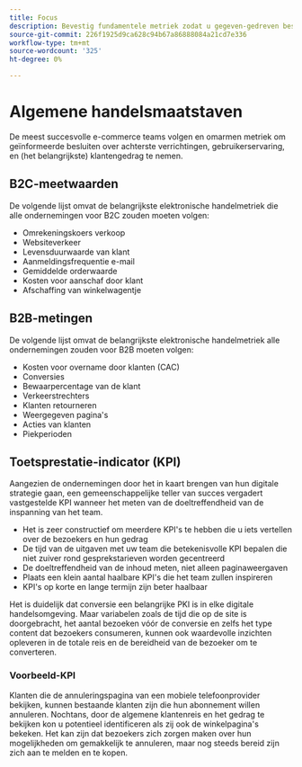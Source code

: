 ```yaml
---
title: Focus
description: Bevestig fundamentele metriek zodat u gegeven-gedreven besluiten kunt nemen.
source-git-commit: 226f1925d9ca628c94b67a86888084a21cd7e336
workflow-type: tm+mt
source-wordcount: '325'
ht-degree: 0%

---
```



# Algemene handelsmaatstaven

De meest succesvolle e-commerce teams volgen en omarmen metriek om geïnformeerde besluiten over achterste verrichtingen, gebruikerservaring, en (het belangrijkste) klantengedrag te nemen.

## B2C-meetwaarden

De volgende lijst omvat de belangrijkste elektronische handelmetriek die alle ondernemingen voor B2C zouden moeten volgen:

- Omrekeningskoers verkoop
- Websiteverkeer
- Levensduurwaarde van klant
- Aanmeldingsfrequentie e-mail
- Gemiddelde orderwaarde
- Kosten voor aanschaf door klant
- Afschaffing van winkelwagentje

## B2B-metingen

De volgende lijst omvat de belangrijkste elektronische handelmetriek alle ondernemingen zouden voor B2B moeten volgen:

- Kosten voor overname door klanten (CAC)
- Conversies
- Bewaarpercentage van de klant
- Verkeerstrechters
- Klanten retourneren
- Weergegeven pagina&#39;s
- Acties van klanten
- Piekperioden

## Toetsprestatie-indicator (KPI)

Aangezien de ondernemingen door het in kaart brengen van hun digitale strategie gaan, een gemeenschappelijke teller van succes vergadert vastgestelde KPI wanneer het meten van de doeltreffendheid van de inspanning van het team.

- Het is zeer constructief om meerdere KPI&#39;s te hebben die u iets vertellen over de bezoekers en hun gedrag
- De tijd van de uitgaven met uw team die betekenisvolle KPI bepalen die niet zuiver rond gesprekstarieven worden gecentreerd
- De doeltreffendheid van de inhoud meten, niet alleen paginaweergaven
- Plaats een klein aantal haalbare KPI&#39;s die het team zullen inspireren
- KPI&#39;s op korte en lange termijn zijn beter haalbaar

Het is duidelijk dat conversie een belangrijke PKI is in elke digitale handelsomgeving. Maar variabelen zoals de tijd die op de site is doorgebracht, het aantal bezoeken vóór de conversie en zelfs het type content dat bezoekers consumeren, kunnen ook waardevolle inzichten opleveren in de totale reis en de bereidheid van de bezoeker om te converteren.

### Voorbeeld-KPI

Klanten die de annuleringspagina van een mobiele telefoonprovider bekijken, kunnen bestaande klanten zijn die hun abonnement willen annuleren. Nochtans, door de algemene klantenreis en het gedrag te bekijken kon u potentieel identificeren als zij ook de winkelpagina&#39;s bekeken. Het kan zijn dat bezoekers zich zorgen maken over hun mogelijkheden om gemakkelijk te annuleren, maar nog steeds bereid zijn zich aan te melden en te kopen.

